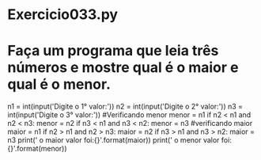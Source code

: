 # Exercicio033.py
# Faça um programa que leia três números e mostre qual é o maior e qual é o menor.

n1 = int(input('Digite o 1° valor:'))
n2 = int(input('Digite o 2° valor:'))
n3 = int(input('Digite o 3° valor:'))
#Verificando menor
menor = n1
if n2 < n1 and n2 < n3:
    menor = n2
if n3 < n1 and n3 < n2:
    menor = n3
#verificando maior
maior = n1
if n2 > n1 and n2 > n3:
    maior = n2
if n3 > n1 and n3 > n2:
    maior = n3
print(' o maior valor foi:{}'.format(maior))
print(' o menor valor foi:{}'.format(menor))
